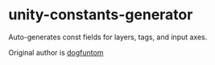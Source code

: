# unity-constants-generator

Auto-generates const fields for layers, tags, and input axes.

Original author is [dogfuntom](https://gist.github.com/dogfuntom/00faf9f3598d845b1a5c)

